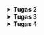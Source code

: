 <details>
<Summary><b>Tugas 2</b></summary>

# Tugas 2: Implementasi Model-View-Template (MVT) pada Django
Link applikasi PWS: http://aliya-zahira-soledeluxe.pbp.cs.ui.ac.id

## Langkah-langkah pembuatan project
Berikut adalah beberapa langkah-langkah yang saya lakukan untuk membuat project ini
- Melakukan instalasi python, django, dan github.
- Mengaktifkan virtual environment
- Menambahkan beberapa dependencies pada requirements dan juga melakukan instalasi requirements itu sendiri serta membuat projek Django
- Melakukan konfigurasi server dan menjalankan server itu sendiri lalu menonaktifkan server dan virtual environment
- Mengunggah projek ke github dengan melakukan command push
- Membuat project dan aplikasi dengan startapp serta mendaftarkan applikasi main ke dalam project
- Mengganti isian dari berkas models.py dengan atribut yang sesuai, setelah itu melakukan migrasi model
- Menambahkan data-data yang diperlukan pada berkas views.py
- Membuat berkas main.html yang berisi kustomisasi tampilan sesuai yang diinginkan, lalu membuat konfigurasi routing URL
- Melakukan pembaruan/update pada github dan melakukan deployment hasil ke PWS

## Buatlah bagan yang berisi request client ke web aplikasi berbasis Django beserta responnya dan jelaskan pada bagan tersebut kaitan antara urls.py, views.py, models.py, dan berkas html.
![Flow Diagram](diagram.jpeg)
- urls.py: untuk menerima request yang sesuai dan menghubungkan pola request tersebut ke views
- template: menyusun tampilan akhir dari aplikasi
- views.py: mengelola logika dari aplikasi
- models.py: berisi skema yang telah dimodifikasi tentang data

## Jelaskan fungsi git dalam pengembangan perangkat lunak!
Git membantu programmer melacak perubahan basis kode, sehingga dapat memudahkan programmer dalam mengelola dan berkolaborasi dalam pembuatan project. Git membantu programmer untuk mengerjakan project yang sama secara bersamaan. Selain itu, git juga sangat membantu dalam pengembangan program karena menyediakan riwayat perubahan dan memungkinkan programmer uuntuk melakukan pengembalian project ke versi sebelumnya.

## Menurut Anda, dari semua framework yang ada, mengapa framework Django dijadikan permulaan pembelajaran pengembangan perangkat lunak?
Django dipilih karena kelengkapan fitur yang dimiliki karena Django telah menyediakan banyak fitur bawaan yang dapat memudahkan pengembangan aplikasi. Selanjutnya, Django memiliki dokumentasi yang lengkap sehingga dapat membantu programmer pemula untuk mengatasi masalah dan belajar lebih cepat.

## Mengapa model pada Django disebut sebagai ORM?
Model pada Django disebut ORM (Object-Relational Mapping) karena ORM menghubungkan objek Python dengan tabel dalam database relasional. Dengan ORM, pengembang dapat berinteraksi dengan database menggunakan kode Python, menghindari penulisan SQL secara langsung, dan memungkinkan pengelolaan data yang efisien melalui pemetaan objek ke format tabel.

</details>

<details>
<Summary><b>Tugas 3</b></summary>

# Tugas 3
## Jelaskan mengapa kita memerlukan data delivery dalam pengimplementasian sebuah platform?
Data delivery sangat penting dalam implementasi sebuah platform karena membantu meningkatkan efisiensi dengan memastikan bahwa data yang diperlukan oleh pengguna atau aplikasi tersedia tepat waktu dan dalam format yang sesuai. Selain itu, proses data delivery juga berkontribusi pada peningkatan kecepatan platform dan memastikan bahwa data yang disajikan akurat serta konsisten. Data delivery juga mendukung skalabilitas dengan memungkinkan platform menangani volume data yang meningkat seiring waktu, serta memastikan bahwa platform responsif terhadap perubahan dan pembaruan data secara real-time. Selain itu, aspek keamanan dalam data delivery melibatkan perlindungan data selama transmisi, menjaga data tetap aman dari akses yang tidak sah.

## Menurutmu, mana yang lebih baik antara XML dan JSON? Mengapa JSON lebih populer dibandingkan XML?
Saya lebih memilih JSON karena karena formatnya yang lebih sederhana dan ringkas sehingga memudahkan penulisan, pembacaan, dan pemahaman data. Selain itu, JSON memiliki ukuran data yang lebih kecil dan parsing yang lebih cepat, karena itulah JSON meningkatkan efisiensi dan kinerja aplikasi, terutama di lingkungan web. Beberapa alasan diatas juga menyebabkan JSON lebih popular penggunaannya dibanding XML.

## Jelaskan fungsi dari method is_valid() pada form Django dan mengapa kita membutuhkan method tersebut?
Method `is_valid()` pada form Django berfungsi untuk memeriksa apakah data yang dikirimkan melalui form memenuhi semua kriteria validasi yang telah ditentukan. Dengan menggunakan `is_valid()`, kita dapat memastikan bahwa data valid sebelum melanjutkan ke langkah berikutnya, seperti menyimpan data ke database atau memproses informasi lebih lanjut. Method ini juga menangani dan menyimpan pesan kesalahan jika ada input yang tidak valid, sehingga memudahkan kita untuk memberikan umpan balik yang relevan kepada pengguna.

## Mengapa kita membutuhkan csrf_token saat membuat form di Django? Apa yang dapat terjadi jika kita tidak menambahkan csrf_token pada form Django? Bagaimana hal tersebut dapat dimanfaatkan oleh penyerang?
CSRF (Cross-Site Request Forgery) token diperlukan dalam form Django untuk melindungi situs web dari serangan di mana penyerang mencoba mengirimkan permintaan palsu atas nama pengguna tanpa izin. Jika `csrf_token` tidak ditambahkan pada form, penyerang bisa membuat form palsu di situs lain yang mengirimkan data berbahaya ke situs web kita. Ini bisa menyebabkan tindakan yang tidak diinginkan, seperti perubahan data pengguna atau akses yang tidak sah. Dengan `csrf_token`, Django memastikan bahwa hanya permintaan yang sah dan berasal dari pengguna yang sebenarnya yang akan diproses.

## Jelaskan bagaimana cara kamu mengimplementasikan checklist di atas secara step-by-step (bukan hanya sekadar mengikuti tutorial).
### 1. Membuat input form untuk menambahkan objek model pada app sebelumnya.
Langkah pertama yang saya lakukan untuk membuat input form adalah dengan membuat berkas baru bernama forms.py dan meng import form tersebut dalam berkas views.py. Selanjutnya, saya membuat fungsi khusus yang akan menerima request entry dan meng import nya pada berkas urls.py dan membuat berkas HTML baru yang berisi entry dari form tersebut.

### 2. Tambahkan 4 fungsi views baru untuk melihat objek yang sudah ditambahkan dalam format XML, JSON, XML by ID, dan JSON by ID.
Untuk data dalam format XML dan JSON, pertama-tama saya menambahkan impor `HttpResponse` dan `serializers` pada berkas `views.py`. Kemudian, saya membuat fungsi baru yang menerima parameter `request` dan mengembalikan data dalam format XML menggunakan `HttpResponse`. Fungsi ini akan membangun data XML dan mengembalikannya dengan tipe konten yang sesuai. Selanjutnya, saya membuat fungsi serupa yang juga menerima parameter `request`, tetapi mengembalikan data dalam format JSON. Fungsi ini akan menggunakan `HttpResponse` dengan tipe konten `application/json`. Terakhir, saua membuat dua fungsi tambahan untuk menangani data dengan ID tertentu. Fungsi-fungsi ini akan menyimpan hasil query berdasarkan ID dan mengembalikannya dalam format XML atau JSON dengan menggunakan `HttpResponse`, serta mengatur tipe konten menjadi `application/xml` atau `application/json`, sesuai dengan format yang diminta.

### 3. Membuat routing URL untuk masing-masing views yang telah ditambahkan pada poin 2.
Pertama, tambahkan impor untuk fungsi-fungsi yang telah dibuat sebelumnya, yaitu `show_xml`, `show_json`, `show_xml_by_id`, dan `show_json_by_id`, ke dalam berkas `views.py`. Setelah itu, tambahkan path URL untuk keempat fungsi tersebut ke dalam berkas `urls.py`. Setelah melakukan import beberapa function tadi, maka function tersebut dapat diakses pada rute yang sesuai di aplikasi Django dan memungkinkan pengguna untuk melihat data dalam format XML dan JSON serta mengakses objek berdasarkan ID melalui URL yang telah ditentukan.

## Mengakses keempat URL di poin 2 menggunakan Postman, membuat screenshot dari hasil akses URL pada Postman, dan menambahkannya ke dalam README.md.
### URL XML
![Flow Diagram](XML.jpeg)
### URL XML by ID
![Flow Diagram](XML_by_ID.jpeg)
### URL JSON
![Flow Diagram](JSON.jpeg)
### URL JSON by ID
![Flow Diagram](JSON_by_ID.jpeg)

</details>

<details>
<Summary><b>Tugas 4</b></summary>

# Tugas 4
## Apa perbedaan antara HttpResponseRedirect() dan redirect()




</details>